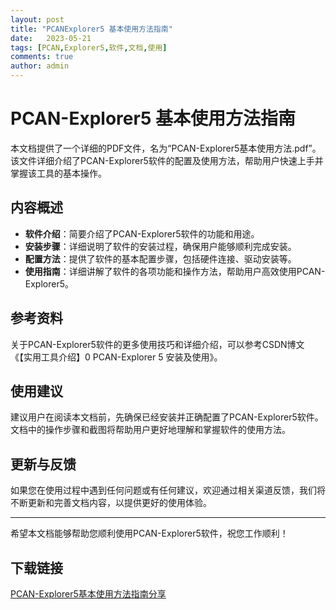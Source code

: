 ```yaml
---
layout: post
title: "PCANExplorer5 基本使用方法指南"
date:   2023-05-21
tags: [PCAN,Explorer5,软件,文档,使用]
comments: true
author: admin
---
```

# PCAN-Explorer5 基本使用方法指南

本文档提供了一个详细的PDF文件，名为“PCAN-Explorer5基本使用方法.pdf”。该文件详细介绍了PCAN-Explorer5软件的配置及使用方法，帮助用户快速上手并掌握该工具的基本操作。

## 内容概述

- **软件介绍**：简要介绍了PCAN-Explorer5软件的功能和用途。
- **安装步骤**：详细说明了软件的安装过程，确保用户能够顺利完成安装。
- **配置方法**：提供了软件的基本配置步骤，包括硬件连接、驱动安装等。
- **使用指南**：详细讲解了软件的各项功能和操作方法，帮助用户高效使用PCAN-Explorer5。

## 参考资料

关于PCAN-Explorer5软件的更多使用技巧和详细介绍，可以参考CSDN博文《【实用工具介绍】0 PCAN-Explorer 5 安装及使用》。

## 使用建议

建议用户在阅读本文档前，先确保已经安装并正确配置了PCAN-Explorer5软件。文档中的操作步骤和截图将帮助用户更好地理解和掌握软件的使用方法。

## 更新与反馈

如果您在使用过程中遇到任何问题或有任何建议，欢迎通过相关渠道反馈，我们将不断更新和完善文档内容，以提供更好的使用体验。

---

希望本文档能够帮助您顺利使用PCAN-Explorer5软件，祝您工作顺利！

## 下载链接

[PCAN-Explorer5基本使用方法指南分享](https://pan.quark.cn/s/3aa806f43557)